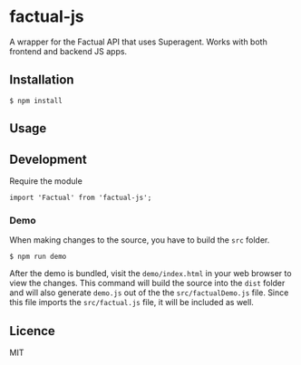 # factual-js

A wrapper for the Factual API that uses Superagent.  Works with both frontend and backend JS apps.

## Installation

```
$ npm install
```

## Usage

## Development

Require the module

```
import 'Factual' from 'factual-js';
```

### Demo

When making changes to the source, you have to build the `src` folder.

```
$ npm run demo
```

After the demo is bundled, visit the `demo/index.html` in your web browser to view the changes.  This command will build the source into the `dist` folder and will also generate `demo.js` out of the the `src/factualDemo.js` file.  Since this file imports the `src/factual.js` file, it will be included as well.

## Licence

MIT
